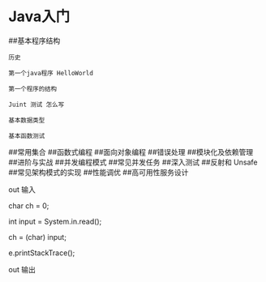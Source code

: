 # Java入门

##基本程序结构

	历史
	
	第一个java程序 HelloWorld
	
	第一个程序的结构
	
	Juint 测试 怎么写
	
	基本数据类型
	
	基本函数测试
	
	
##常⽤集合
##函数式编程
##⾯向对象编程
##错误处理
##模块化及依赖管理
##进阶与实战
##并发编程模式
##常⻅并发任务
##深⼊测试
##反射和 Unsafe
##常⻅架构模式的实现
##性能调优
##⾼可⽤性服务设计

out 输入

char ch = 0;

int input = System.in.read();

ch = (char) input;

e.printStackTrace();

out 输出